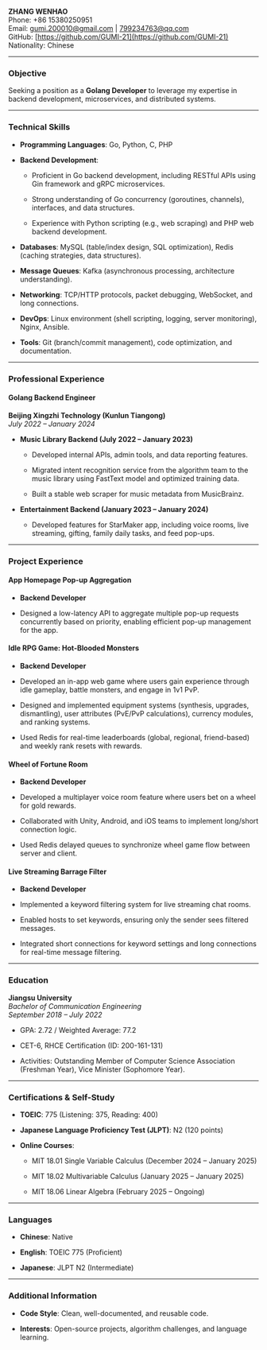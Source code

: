 **ZHANG WENHAO**  
Phone: +86 15380250951  
Email: [gumi.200010@gmail.com](mailto:gumi.200010@gmail.com) | [799234763@qq.com](mailto:799234763@qq.com)  
GitHub: [https://github.com/GUMI-21](https://github.com/GUMI-21)  
Nationality: Chinese

---

### **Objective**

Seeking a position as a **Golang Developer** to leverage my expertise in backend development, microservices, and distributed systems.

---

### **Technical Skills**

- **Programming Languages**: Go, Python, C, PHP
    
- **Backend Development**:
    
    - Proficient in Go backend development, including RESTful APIs using Gin framework and gRPC microservices.
        
    - Strong understanding of Go concurrency (goroutines, channels), interfaces, and data structures.
        
    - Experience with Python scripting (e.g., web scraping) and PHP web backend development.
        
- **Databases**: MySQL (table/index design, SQL optimization), Redis (caching strategies, data structures).
    
- **Message Queues**: Kafka (asynchronous processing, architecture understanding).
    
- **Networking**: TCP/HTTP protocols, packet debugging, WebSocket, and long connections.
    
- **DevOps**: Linux environment (shell scripting, logging, server monitoring), Nginx, Ansible.
    
- **Tools**: Git (branch/commit management), code optimization, and documentation.
    

---

### **Professional Experience**

#### **Golang Backend Engineer**

**Beijing Xingzhi Technology (Kunlun Tiangong)**  
_July 2022 – January 2024_

- **Music Library Backend (July 2022 – January 2023)**
    
    - Developed internal APIs, admin tools, and data reporting features.
        
    - Migrated intent recognition service from the algorithm team to the music library using FastText model and optimized training data.
        
    - Built a stable web scraper for music metadata from MusicBrainz.
        
- **Entertainment Backend (January 2023 – January 2024)**
    
    - Developed features for StarMaker app, including voice rooms, live streaming, gifting, family daily tasks, and feed pop-ups.
        

---

### **Project Experience**

#### **App Homepage Pop-up Aggregation**

- **Backend Developer**
    
- Designed a low-latency API to aggregate multiple pop-up requests concurrently based on priority, enabling efficient pop-up management for the app.
    

#### **Idle RPG Game: Hot-Blooded Monsters**

- **Backend Developer**
    
- Developed an in-app web game where users gain experience through idle gameplay, battle monsters, and engage in 1v1 PvP.
    
- Designed and implemented equipment systems (synthesis, upgrades, dismantling), user attributes (PvE/PvP calculations), currency modules, and ranking systems.
    
- Used Redis for real-time leaderboards (global, regional, friend-based) and weekly rank resets with rewards.
    

#### **Wheel of Fortune Room**

- **Backend Developer**
    
- Developed a multiplayer voice room feature where users bet on a wheel for gold rewards.
    
- Collaborated with Unity, Android, and iOS teams to implement long/short connection logic.
    
- Used Redis delayed queues to synchronize wheel game flow between server and client.
    

#### **Live Streaming Barrage Filter**

- **Backend Developer**
    
- Implemented a keyword filtering system for live streaming chat rooms.
    
- Enabled hosts to set keywords, ensuring only the sender sees filtered messages.
    
- Integrated short connections for keyword settings and long connections for real-time message filtering.
    

---

### **Education**

**Jiangsu University**  
_Bachelor of Communication Engineering_  
_September 2018 – July 2022_

- GPA: 2.72 / Weighted Average: 77.2
    
- CET-6, RHCE Certification (ID: 200-161-131)
    
- Activities: Outstanding Member of Computer Science Association (Freshman Year), Vice Minister (Sophomore Year).
    

---

### **Certifications & Self-Study**

- **TOEIC**: 775 (Listening: 375, Reading: 400)
    
- **Japanese Language Proficiency Test (JLPT)**: N2 (120 points)
    
- **Online Courses**:
    
    - MIT 18.01 Single Variable Calculus (December 2024 – January 2025)
        
    - MIT 18.02 Multivariable Calculus (January 2025 – January 2025)
        
    - MIT 18.06 Linear Algebra (February 2025 – Ongoing)
        

---

### **Languages**

- **Chinese**: Native
    
- **English**: TOEIC 775 (Proficient)
    
- **Japanese**: JLPT N2 (Intermediate)
    

---

### **Additional Information**

- **Code Style**: Clean, well-documented, and reusable code.
    
- **Interests**: Open-source projects, algorithm challenges, and language learning.